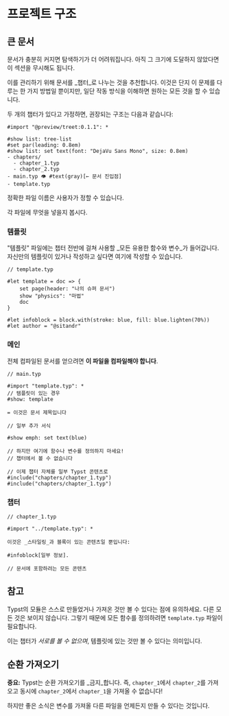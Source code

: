 # 프로젝트 구조
## 큰 문서

문서가 충분히 커지면 탐색하기가 더 어려워집니다. 아직 그 크기에 도달하지 않았다면 이 섹션을 무시해도 됩니다.

이를 관리하기 위해 문서를 _챕터_로 나누는 것을 추천합니다. 이것은 단지 이 문제를 다루는 한 가지 방법일 뿐이지만, 일단 작동 방식을 이해하면 원하는 모든 것을 할 수 있습니다.

두 개의 챕터가 있다고 가정하면, 권장되는 구조는 다음과 같습니다:

```typ
#import "@preview/treet:0.1.1": *

#show list: tree-list
#set par(leading: 0.8em)
#show list: set text(font: "DejaVu Sans Mono", size: 0.8em)
- chapters/
  - chapter_1.typ
  - chapter_2.typ
- main.typ 👁 #text(gray)[← 문서 진입점]
- template.typ
```

<div class="info">
정확한 파일 이름은 사용자가 정할 수 있습니다.
</div>

각 파일에 무엇을 넣을지 봅시다.

### 템플릿

"템플릿" 파일에는 챕터 전반에 걸쳐 사용할 _모든 유용한 함수와 변수_가 들어갑니다. 자신만의 템플릿이 있거나 작성하고 싶다면 여기에 작성할 수 있습니다.

```typ -norender
// template.typ

#let template = doc => {
    set page(header: "나의 슈퍼 문서")
    show "physics": "마법"
    doc
}

#let infoblock = block.with(stroke: blue, fill: blue.lighten(70%))
#let author = "@sitandr"
```

### 메인

전체 컴파일된 문서를 얻으려면 **이 파일을 컴파일해야 합니다**.

```typ -norender
// main.typ

#import "template.typ": *
// 템플릿이 있는 경우
#show: template

= 이것은 문서 제목입니다

// 일부 추가 서식

#show emph: set text(blue)

// 하지만 여기에 함수나 변수를 정의하지 마세요!
// 챕터에서 볼 수 없습니다

// 이제 챕터 자체를 일부 Typst 콘텐츠로
#include("chapters/chapter_1.typ")
#include("chapters/chapter_1.typ")
```

### 챕터

```typ -norender
// chapter_1.typ

#import "../template.typ": *

이것은 _스타일링_과 블록이 있는 콘텐츠일 뿐입니다:

#infoblock[일부 정보].

// 문서에 포함하려는 모든 콘텐츠
```

## 참고

Typst의 모듈은 스스로 만들었거나 가져온 것만 볼 수 있다는 점에 유의하세요. 다른 모든 것은 보이지 않습니다. 그렇기 때문에 모든 함수를 정의하려면 `template.typ` 파일이 필요합니다.

이는 챕터가 _서로를 볼 수 없으며_, 템플릿에 있는 것만 볼 수 있다는 의미입니다.

## 순환 가져오기

**중요:** Typst는 순환 가져오기를 _금지_합니다. 즉, `chapter_1`에서 `chapter_2`를 가져오고 동시에 `chapter_2`에서 `chapter_1`을 가져올 수 없습니다!

하지만 좋은 소식은 변수를 가져올 다른 파일을 언제든지 만들 수 있다는 것입니다.
